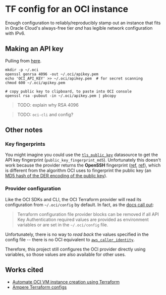 # TF config for an OCI instance

Enough configuration to reliably/reproducibly stamp out an instance that fits in Oracle Cloud's always-free tier *and* has legible network configuration with IPv6.

## Making an API key

Pulling from [here](https://docs.oracle.com/en-us/iaas/Content/API/Concepts/apisigningkey.htm#apisigningkey_topic_How_to_Generate_an_API_Signing_Key_Mac_Linux).

```shell
mkdir -p ~/.oci
openssl genrsa 4096 -out ~/.oci/apikey.pem
echo 'OCI_API_KEY' >> ~/.oci/apikey.pem  # for secret scanning
chmod 600 ~/.oci/apikey.pem

# copy public key to clipboard, to paste into OCI console
openssl rsa -pubout -in ~/.oci/apikey.pem | pbcopy
```

> TODO: explain why RSA 4096

> TODO: `oci-cli` and config?

## Other notes

### Key fingerprints

You might imagine you could use the [`tls_public_key`](https://registry.terraform.io/providers/hashicorp/tls/latest/docs/data-sources/public_key) datasource to get the API key fingerprint (`public_key_fingerprint_md5`). Unfortunately this doesn't work because the provider returns the **OpenSSH** fingerprint ([ref](https://github.com/hashicorp/terraform-provider-tls/blob/f3a2c493b83905de473b21cf9a286ff1c88ae0e3/internal/provider/common_key.go#L204), [ref](https://cs.opensource.google/go/x/crypto/+/master:ssh/keys.go;l=1763-1771;drc=c6fce028266aa1271946a7dfde94cd71cf077d5e)), which is different from the algorithm OCI uses to fingerprint the public key (an [MD5 hash of the DER encoding of the public key](https://docs.oracle.com/en-us/iaas/Content/API/Concepts/apisigningkey.htm#four)).

### Provider configuration

Like the OCI SDKs and CLI, the OCI Terraform provider will read its configuration from `~/.oci/config` by default. In fact, as the [docs call out](https://docs.oracle.com/en-us/iaas/Content/dev/terraform/configuring.htm#sdk-cli-config-file):

> Terraform configuration file provider blocks can be removed if all API Key Authentication required values are provided as environment variables or are set in the `~/.oci/config` file.

Unfortunately, there is no way to _read back_ the values specified in the config file -- there is no OCI equivalent to [`aws_caller_identity`](https://registry.terraform.io/providers/hashicorp/aws/latest/docs/data-sources/caller_identity).

Therefore, this project still configures the OCI provider directly using variables, so those values are also available for other uses.

## Works cited

- [Automate OCI VM instance creation using Terraform
](https://learn.arm.com/learning-paths/servers-and-cloud-computing/oci-terraform/tf-oci/)
- [Ampere Terraform configs](https://github.com/AmpereComputing/terraform-oci-ampere-a1/blob/07c061f067b5a1e91cfab448d1e89ad18fed150d/oraclelinux9.tf)
